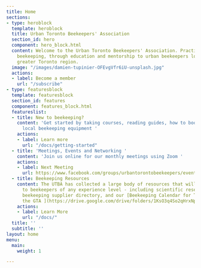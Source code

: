 ```yaml
---
title: Home
sections:
- type: heroblock
  template: heroblock
  title: Urban Toronto Beekeepers' Association
  section_id: hero
  component: hero_block.html
  content: Welcome to the Urban Toronto Beekeepers' Association. Practicing sustainable
    beekeeping, through education and mentorship to urban beekeepers located in the
    greater Toronto region.
  image: "/images/damien-tupinier-OFEvgVfr6iU-unsplash.jpg"
  actions:
  - label: Become a member
    url: "/subscribe"
- type: featuresblock
  template: featuresblock
  section_id: features
  component: features_block.html
  featureslist:
  - title: New to beekeeping?
    content: 'Get started by taking courses, reading guides, how to books and find
      local beekeeping equipment '
    actions:
    - label: Learn more
      url: "/docs/getting-started"
  - title: 'Meetings, Events and Networking '
    content: 'Join us online for our monthly meetings using Zoom '
    actions:
    - label: Next Meeting
      url: https://www.facebook.com/groups/urbantorontobeekeepers/events/
  - title: Beekeeping Resources
    content: The UTBA has collected a large body of resources that will be of interest
      to beekeepers of any experience level - including scientific research, local
      beekeeping supplier directory, and our [Beekeeping Calendar for Toronto and
      the GTA ](https://drive.google.com/drive/folders/1KsO3q4So2qHrxNpdGnhiH4MgpZfj08hs)
    actions:
    - label: Learn More
      url: "/docs/"
  title: ''
  subtitle: ''
layout: home
menu:
  main:
    weight: 1

---
```

